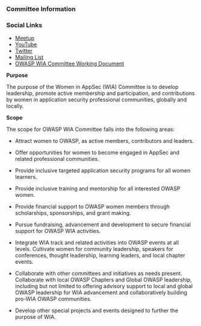 ### Committee Information

### Social Links
* [Meetup](https://www.meetup.com/womeninappsec/)
* [YouTube](https://www.youtube.com/channel/UCNtmqb4TjrJlkr-ZND5tmYg)
* [Twitter](https://twitter.com/OWASPWIA)
* [Mailing List](https://groups.google.com/a/owasp.org/d/forum/wia-committee)
* [OWASP WIA Committee Working Document](https://docs.google.com/document/d/17r1btFUoSwxxL1hLnTmse9MY5t_5fWWmAr032gR5qrU/edit?usp=sharing)


**Purpose**

The purpose of the Women in AppSec (WIA) Committee is to develop leadership, promote active membership and participation, and contributions by women in application security professional communities, globally and locally.


**Scope**

The scope for OWASP WIA Committee falls into the following areas:

+ Attract women to OWASP, as active members, contributors and leaders.

+ Offer opportunities for women to become engaged in AppSec and related professional communities.

+ Provide inclusive targeted application security programs for all women learners.

+ Provide inclusive training and mentorship for all interested OWASP women.

+ Provide financial support to OWASP women members through scholarships, sponsorships, and grant making.

+ Pursue fundraising, advancement and development to secure financial support for OWASP WIA activities.

+ Integrate WIA track and related activities into OWASP events at all levels.
Cultivate women for community leadership, speakers for conferences, thought leadership, learning leaders, and local chapter events.

+ Collaborate with other committees and initiatives as needs present.
Collaborate with local OWASP Chapters and Global OWASP leadership, including but not limited to offering advisory support to local and global OWASP leadership for WIA advancement and collaboratively building pro-WIA OWASP communities.

+ Develop other special projects and events designed to further the purpose of WIA.
